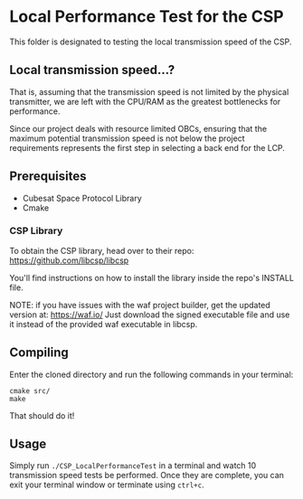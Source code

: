 # Local Performance Test for the CSP
This folder is designated to testing the local transmission speed of the CSP.

## Local transmission speed...?
That is, assuming that the transmission speed is not limited by the physical transmitter, we are left with the CPU/RAM as the greatest bottlenecks for performance.

Since our project deals with resource limited OBCs, ensuring that the maximum potential transmission speed is not below the project requirements represents the first step in selecting a back end for the LCP.

## Prerequisites
- Cubesat Space Protocol Library
- Cmake

### CSP Library
To obtain the CSP library, head over to their repo:
https://github.com/libcsp/libcsp

You'll find instructions on how to install the library inside the repo's INSTALL file.

NOTE: if you have issues with the waf project builder, get the updated version at:
https://waf.io/
Just download the signed executable file and use it instead of the provided waf executable in libcsp.

## Compiling
Enter the cloned directory and run the following commands in your terminal:

```
cmake src/
make
```

That should do it!

## Usage
Simply run `./CSP_LocalPerformanceTest` in a terminal and watch 10 transmission speed tests be performed. Once they are complete, you can exit your terminal window or terminate using `ctrl+c`.
